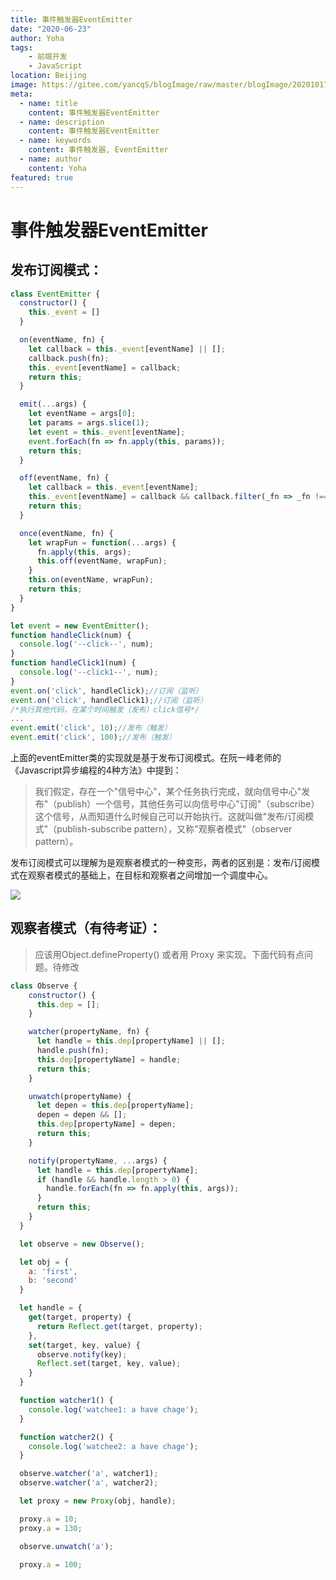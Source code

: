 ```yaml
---
title: 事件触发器EventEmitter
date: "2020-06-23"
author: Yoha
tags:
    - 前端开发
    - JavaScript
location: Beijing
image: https://gitee.com/yancqS/blogImage/raw/master/blogImage/20201017114430.jpg
meta:
  - name: title
    content: 事件触发器EventEmitter
  - name: description
    content: 事件触发器EventEmitter
  - name: keywords
    content: 事件触发器, EventEmitter
  - name: author
    content: Yoha
featured: true
---
```

# 事件触发器EventEmitter

## 发布订阅模式：

```javascript
class EventEmitter {
  constructor() {
    this._event = []
  }

  on(eventName, fn) {
    let callback = this._event[eventName] || [];
    callback.push(fn);
    this._event[eventName] = callback;
    return this;
  }

  emit(...args) {
    let eventName = args[0];
    let params = args.slice(1);
    let event = this._event[eventName];
    event.forEach(fn => fn.apply(this, params));
    return this;
  }

  off(eventName, fn) {
    let callback = this._event[eventName];
    this._event[eventName] = callback && callback.filter(_fn => _fn !== fn);
    return this;
  }

  once(eventName, fn) {
    let wrapFun = function(...args) {
      fn.apply(this, args);
      this.off(eventName, wrapFun);
    }
    this.on(eventName, wrapFun);
    return this;
  }
}

let event = new EventEmitter();
function handleClick(num) {
  console.log('--click--', num);
}
function handleClick1(num) {
  console.log('--click1--', num);
}
event.on('click', handleClick);//订阅（监听）
event.on('click', handleClick1);//订阅（监听）
/*执行其他代码，在某个时间触发（发布）click信号*/
...
event.emit('click', 10);//发布（触发）
event.emit('click', 100);//发布（触发）
```

上面的eventEmitter类的实现就是基于发布订阅模式。在阮一峰老师的《Javascript异步编程的4种方法》中提到：

>我们假定，存在一个"信号中心"，某个任务执行完成，就向信号中心"发布"（publish）一个信号，其他任务可以向信号中心"订阅"（subscribe）这个信号，从而知道什么时候自己可以开始执行。这就叫做"发布/订阅模式"（publish-subscribe pattern），又称"观察者模式"（observer pattern）。

发布订阅模式可以理解为是观察者模式的一种变形，两者的区别是：发布/订阅模式在观察者模式的基础上，在目标和观察者之间增加一个调度中心。

![](https://gitee.com/yancqS/blogImage/raw/master/blogImage/20201017114430.jpg)

## 观察者模式（有待考证）：

>应该用Object.defineProperty() 或者用 Proxy 来实现。下面代码有点问题。待修改

```javascript
class Observe {
    constructor() {
      this.dep = [];
    }

    watcher(propertyName, fn) {
      let handle = this.dep[propertyName] || [];
      handle.push(fn);
      this.dep[propertyName] = handle;
      return this;
    }

    unwatch(propertyName) {
      let depen = this.dep[propertyName];
      depen = depen && [];
      this.dep[propertyName] = depen;
      return this;
    }

    notify(propertyName, ...args) {
      let handle = this.dep[propertyName];
      if (handle && handle.length > 0) {
        handle.forEach(fn => fn.apply(this, args));
      }
      return this;
    }
  }

  let observe = new Observe();

  let obj = {
    a: 'first',
    b: 'second'
  }

  let handle = {
    get(target, property) {
      return Reflect.get(target, property);
    },
    set(target, key, value) {
      observe.notify(key);
      Reflect.set(target, key, value);
    }
  }

  function watcher1() {
    console.log('watchee1: a have chage');
  }

  function watcher2() {
    console.log('watchee2: a have chage');
  }

  observe.watcher('a', watcher1);
  observe.watcher('a', watcher2);

  let proxy = new Proxy(obj, handle);

  proxy.a = 10;
  proxy.a = 130;

  observe.unwatch('a');

  proxy.a = 100;
```
